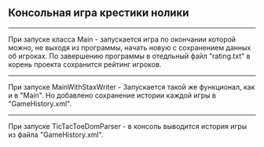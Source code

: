 ## Консольная игра крестики нолики

---
При запуске класса Main - запускается игра по окончании которой можно, не выходя из программы, начать новую с сохранением данных об игроках. По завершению программы в отедльный файл "rating.txt" в корень проекта сохранится рейтинг игроков.

---
При запуске MainWithStaxWriter - Запускается такой же функционал, как и в "Main". Но добавлено сохранение истории каждой игры в "GameHistory.xml". 

---
При запуске TicTacToeDomParser - в консоль выводится история игры из файла "GameHistory.xml".
